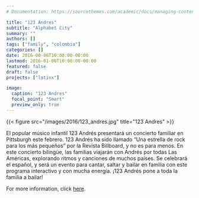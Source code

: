 ```yaml
---
# Documentation: https://sourcethemes.com/academic/docs/managing-content/

title: "123 Andres"
subtitle: "Alphabet City"
summary: ""
authors: []
tags: ["family", "colombia"]
categories: []
date: 2016-00-06T10:00:00-00:00
lastmod: 2016-01-06T10:00:00-00:00
featured: false
draft: false
projects: ["latinx"]

image:
  caption: "123 Andres"
  focal_point: "Smart"
  preview_only: true
---
```


{{< figure src="/images/2016/123_andres.jpg" title="123 Andres" >}}

El popular músico infantil 123 Andrés presentará un concierto familiar en Pittsburgh este febrero. 123 Andrés ha sido llamado “Una estrella de rock para los más pequeños” por la Revista Billboard, y no es para menos. En este concierto bilingüe, las familias viajarán con Andrés por todas Las Américas, explorando ritmos y canciones de muchos países. Se celebrará el español, y será un evento para cantar, saltar y bailar en familia con este programa interactivo y con mucha energía. ¡123 Andrés pone a toda la familia a bailar!

For more information, click [here](http://www.barriolatinopgh.org/2017/01/06/andres-visita-pittsburgh/).
